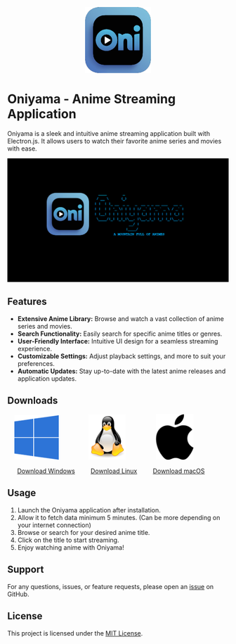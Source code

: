 <p align="center">
  <img src="https://github.com/Shuvadip-Ghosh/Oniyama/blob/master/logo.png?raw=true" alt="logo.png" />
</p>

# Oniyama - Anime Streaming Application

Oniyama is a sleek and intuitive anime streaming application built with Electron.js. It allows users to watch their favorite anime series and movies with ease.

![Oniyama Preview](preview.png)

## Features

- **Extensive Anime Library:** Browse and watch a vast collection of anime series and movies.
- **Search Functionality:** Easily search for specific anime titles or genres.
- **User-Friendly Interface:** Intuitive UI design for a seamless streaming experience.
- **Customizable Settings:** Adjust playback settings, and more to suit your preferences.
- **Automatic Updates:** Stay up-to-date with the latest anime releases and application updates.

## Downloads

<p align="center">
  <img src="https://github.com/Shuvadip-Ghosh/Oniyama/blob/master/windows-logo.png?raw=true" alt="win-logo.png" style="width:20%;margin-right:4rem;"/>
  <img src="https://github.com/Shuvadip-Ghosh/Oniyama/blob/master/linux-logo.png?raw=true" alt="linux-logo.png" style="width:17%;margin-right:4rem;"/>
  <img src="https://github.com/Shuvadip-Ghosh/Oniyama/blob/master/apple-logo.png?raw=true" alt="apple-logo.png" style="width:17%;margin-right:4rem;"/>
</p>

<p align="center">
  <a href="https://github.com/Shuvadip-Ghosh/Oniyama/raw/master/windows-installer.exe" style=";margin-right:2rem;">Download Windows</a>
  <a href="https://github.com/Shuvadip-Ghosh/Oniyama/raw/master/linux-installer.deb" style=";margin-right:2rem;">Download Linux</a>
  <a href="https://github.com/Shuvadip-Ghosh/Oniyama/raw/master/macos-installer.dmg" style=";margin-right:2rem;">Download macOS</a>
</p>


## Usage

1. Launch the Oniyama application after installation.
2. Allow it to fetch data minimum 5 minutes. (Can be more depending on your internet connection)
3. Browse or search for your desired anime title.
4. Click on the title to start streaming.
5. Enjoy watching anime with Oniyama!

## Support

For any questions, issues, or feature requests, please open an [issue](https://github.com/Shuvadip-Ghosh/oniyama/issues) on GitHub.

## License

This project is licensed under the [MIT License](LICENSE).
